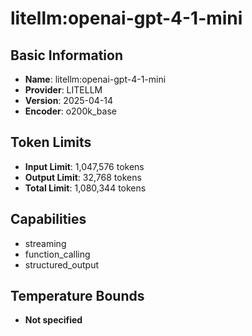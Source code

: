 # litellm:openai-gpt-4-1-mini

## Basic Information
- **Name**: litellm:openai-gpt-4-1-mini
- **Provider**: LITELLM
- **Version**: 2025-04-14
- **Encoder**: o200k_base

## Token Limits
- **Input Limit**: 1,047,576 tokens
- **Output Limit**: 32,768 tokens
- **Total Limit**: 1,080,344 tokens

## Capabilities
- streaming
- function_calling
- structured_output


## Temperature Bounds
- **Not specified**






